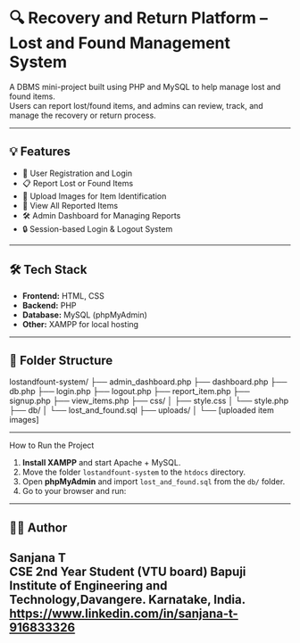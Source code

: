 # 🔍 Recovery and Return Platform – Lost and Found Management System

A DBMS mini-project built using PHP and MySQL to help manage lost and found items.  
Users can report lost/found items, and admins can review, track, and manage the recovery or return process.

---

## 💡 Features

- 👤 User Registration and Login
- 📋 Report Lost or Found Items
- 📸 Upload Images for Item Identification
- 📂 View All Reported Items
- 🛠️ Admin Dashboard for Managing Reports
- 🔒 Session-based Login & Logout System

---

## 🛠️ Tech Stack

- **Frontend:** HTML, CSS
- **Backend:** PHP
- **Database:** MySQL (phpMyAdmin)
- **Other:** XAMPP for local hosting

---

## 📁 Folder Structure

lostandfount-system/
├── admin_dashboard.php
├── dashboard.php
├── db.php
├── login.php
├── logout.php
├── report_item.php
├── signup.php
├── view_items.php
├── css/
│ ├── style.css
│ └── style.php
├── db/
│ └── lost_and_found.sql
├── uploads/
│ └── [uploaded item images]


---

 How to Run the Project

1. **Install XAMPP** and start Apache + MySQL.
2. Move the folder `lostandfount-system` to the `htdocs` directory.
3. Open **phpMyAdmin** and import `lost_and_found.sql` from the `db/` folder.
4. Go to your browser and run:  


---

## 👨‍💻 Author

Sanjana T  
CSE 2nd Year Student (VTU board)
Bapuji Institute of Engineering and Technology,Davangere.
Karnatake, India.
https://www.linkedin.com/in/sanjana-t-916833326
---

